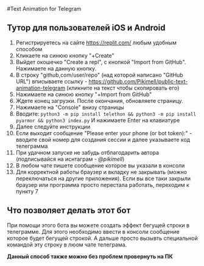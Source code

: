 #Text Animation for Telegram

## Тутор для пользователей iOS и Android

1. Регистрируетесь на сайте https://replit.com/ любым удобным способом
2. Кликаете на синюю кнопку "+Create"
3. Выйдет окошечко "Create a repl", с кнопкой "Import from GitHub". Нажимаете на данную кнопку. 
4. В строку "github,com/user/repo" (над которой написано "GitHub URL") вписываете ссылку - https://github.com/Pikimell/public-text-animation-telegram (кликните на текст чтобы скопировать его)
5. Нажимаете на синюю кнопку "+Import from GitHub"
6. Ждете конец загрузки. После окончания, обновляете страницу. 
7. Нажимаете на "Console" внизу страницы
8. Вводите:
`python3 -m pip install telethon && python3 -m pip install pyarmor && python3 index.py`  И нажимаете Enter на клавиатуре
9. Далее следуйте инструкции
10. Если выходит сообщение "Please enter your phone (or bot token):" - вводите свой номер для создания сессии и далее указываете код телеграмма
11. При удачном запуске не забудь отблагодарить автора (подписывайся на иснтаграм - *@pikimell*)
12. В любом чате пишете сообщение которое вы указали в консоли
13. Для корректной работы браузер и вкладку не закрывать (можно переключаться на другие приложения). Если вы все таки закрыли браузер или программа просто перестала работать, переходим к пункту 7


## Что позволяет делать этот бот
При помощи этого бота вы можете создать эффект бегущей строки в телеграмме. Для этого необходимо ввести в консоли сообщение которое будет бегущей строкой. А дальше просто вызывть специальной командой эту строку в люом чате телеграма.


**Данный способ также можно без проблем провернуть на ПК**
